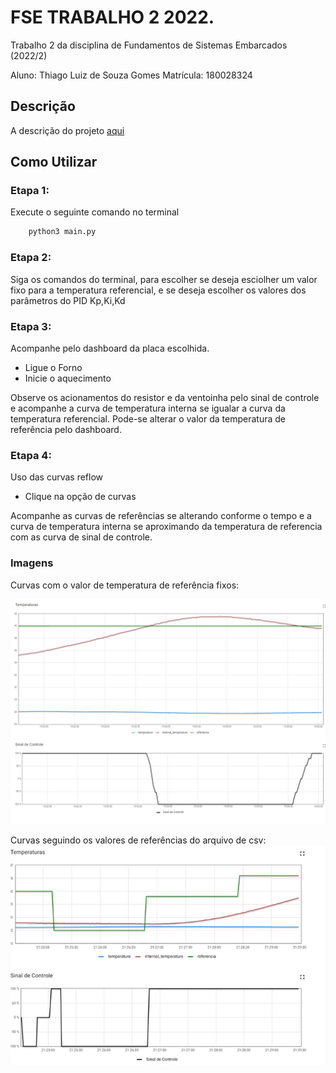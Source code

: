 # FSE TRABALHO 2 2022.

Trabalho 2 da disciplina de Fundamentos de Sistemas Embarcados (2022/2)

Aluno: Thiago Luiz de Souza Gomes 
Matrícula: 180028324

## Descrição
A descrição do projeto [aqui](https://gitlab.com/fse_fga/trabalhos-2022_2/trabalho-2-2022-2)

## Como Utilizar
### Etapa 1:
Execute o seguinte comando no terminal 
```bash
    python3 main.py
```  

### Etapa 2:

Siga os comandos do terminal, para escolher se deseja esciolher um valor fixo para a temperatura referencial, e se deseja escolher os valores dos parâmetros do PID Kp,Ki,Kd

### Etapa 3:
Acompanhe pelo dashboard da placa escolhida.

* Ligue o Forno
* Inicie o aquecimento

Observe os acionamentos do resistor e da ventoinha pelo sinal de controle
e acompanhe a curva de temperatura interna se igualar a curva da temperatura referencial.
Pode-se alterar o valor da temperatura de referência pelo dashboard.
### Etapa 4:
Uso das curvas reflow

* Clique na opção de curvas

Acompanhe as curvas de referências se alterando conforme o tempo e a curva de temperatura interna se aproximando da temperatura de referencia com as curva de sinal de controle.


### Imagens
Curvas com o valor de temperatura de referência fixos:

![curvas_normal](imagens/print_curvas3_new.png)


Curvas seguindo os valores de referências do arquivo de csv:
![reflow](imagens/curva_reflow2.png)


